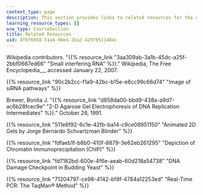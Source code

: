 ```yaml
---
content_type: page
description: This section provides links to related resources for the course.
learning_resource_types: []
ocw_type: CourseSection
title: Related Resources
uid: 4f6f6958-51a4-90e4-2ba2-42979511484c
---
```


Wikipedia contributors. "{{% resource_link "3aa309ab-3a1b-45dc-a25f-2bbf0667ed66" "Small interfering RNA" %}}." Wikipedia, The Free Encyclopedia_,_ accessed January 22, 2007.

{{% resource_link "90c2b2cc-f1a9-42bc-b15e-e8cc99c66d74" "Image of siRNA pathways" %}}

Brewer, Bonita J. "{{% resource_link "d858da00-bbd9-438a-a9d7-ac6b28fcec9e" "2-D Agarose Gel Electrophoresis of DNA Replication Intermediates" %}}." October 28, 1991.

{{% resource_link "511e6f92-6c1e-42fb-ba14-c9ce08951150" "Animated 2D Gels by Jorge Bernardo Schvartzman Blinder" %}}

{{% resource_link "fdfaeb1f-b8b0-410f-8879-3e62eb261295" "Depiction of Chromatin Immunoprecipitation (ChIP)" %}}

{{% resource_link "fd7182bd-600e-4f6e-aeab-60d218a54738" "DNA Damage Checkpoint in Budding Yeast" %}}

{{% resource_link "71204797-ce98-4142-bf8f-4784a12253ed" "Real-Time PCR: The TaqMan® Method" %}}